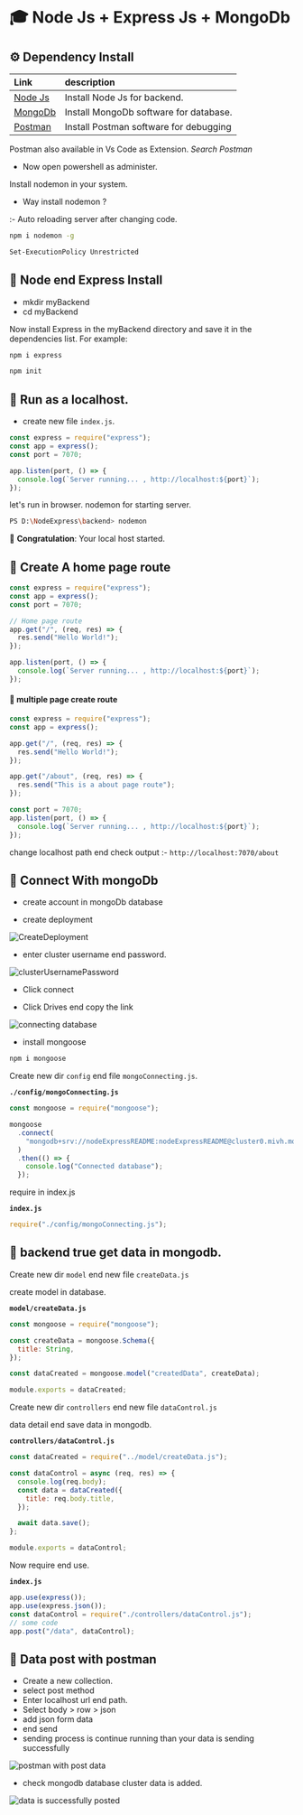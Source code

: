# 🎓 Node Js + Express Js + MongoDb

## ⚙️ Dependency Install

| Link                                                      | description                            |
| :-------------------------------------------------------- | :------------------------------------- |
| [Node Js](https://nodejs.org/en)                          | Install Node Js for backend.           |
| [MongoDb](https://www.mongodb.com/try/download/community) | Install MongoDb software for database. |
| [Postman](https://www.postman.com/downloads/)             | Install Postman software for debugging |

Postman also available in Vs Code as Extension. _Search Postman_

- Now open powershell as administer.

Install nodemon in your system.

- Way install nodemon ?

:- Auto reloading server after changing code.

```bash
npm i nodemon -g
```

```bash
Set-ExecutionPolicy Unrestricted
```

## 📌 Node end Express Install

- mkdir myBackend
- cd myBackend

Now install Express in the myBackend directory and save it in the dependencies list. For example:

```bash
npm i express
```

```bash
npm init
```

## 📌 Run as a localhost.

- create new file `index.js`.

```js
const express = require("express");
const app = express();
const port = 7070;

app.listen(port, () => {
  console.log(`Server running... , http://localhost:${port}`);
});
```

let's run in browser. nodemon for starting server.

```bash
PS D:\NodeExpress\backend> nodemon
```

🎉 **Congratulation**: Your local host started.

## 📌 Create A home page route

```js
const express = require("express");
const app = express();
const port = 7070;

// Home page route
app.get("/", (req, res) => {
  res.send("Hello World!");
});

app.listen(port, () => {
  console.log(`Server running... , http://localhost:${port}`);
});
```

#### 🔺 multiple page create route

```js
const express = require("express");
const app = express();

app.get("/", (req, res) => {
  res.send("Hello World!");
});

app.get("/about", (req, res) => {
  res.send("This is a about page route");
});

const port = 7070;
app.listen(port, () => {
  console.log(`Server running... , http://localhost:${port}`);
});
```

change localhost path end check output :- `http://localhost:7070/about`

## 📌 Connect With mongoDb

- create account in mongoDb database

- create deployment

![CreateDeployment](./assets/createDeployement.png)

- enter cluster username end password.

![clusterUsernamePassword](./assets//clusterUsernamePassword.png)

- Click connect

- Click Drives end copy the link

![connecting database](./assets/connectiong.png)

- install mongoose

```bash
npm i mongoose
```

Create new dir `config` end file `mongoConnecting.js`.

**`./config/mongoConnecting.js`**

```js
const mongoose = require("mongoose");

mongoose
  .connect(
    "mongodb+srv://nodeExpressREADME:nodeExpressREADME@cluster0.mivh.mongodb.net/?retryWrites=true&w=majority"
  )
  .then(() => {
    console.log("Connected database");
  });
```

require in index.js

**`index.js`**

```js
require("./config/mongoConnecting.js");
```

## 📌 backend true get data in mongodb.

Create new dir `model` end new file `createData.js`

create model in database.

**`model/createData.js`**

```js
const mongoose = require("mongoose");

const createData = mongoose.Schema({
  title: String,
});

const dataCreated = mongoose.model("createdData", createData);

module.exports = dataCreated;
```

Create new dir `controllers` end new file `dataControl.js`

data detail end save data in mongodb.

**`controllers/dataControl.js`**

```js
const dataCreated = require("../model/createData.js");

const dataControl = async (req, res) => {
  console.log(req.body);
  const data = dataCreated({
    title: req.body.title,
  });

  await data.save();
};

module.exports = dataControl;
```

Now require end use.

**`index.js`**

```js
app.use(express());
app.use(express.json());
const dataControl = require("./controllers/dataControl.js");
// some code
app.post("/data", dataControl);
```

## 📌 Data post with postman

- Create a new collection.
- select post method
- Enter localhost url end path.
- Select body > row > json
- add json form data
- end send
- sending process is continue running than your data is sending successfully

![postman with post data](./assets/postmanWithPostMethod.png)

- check mongodb database cluster data is added.

![data is successfully posted](./assets/mongoDbPostData.png)
